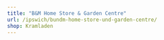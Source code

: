 ```yaml
---
title: "B&M Home Store & Garden Centre"
url: /ipswich/bundm-home-store-und-garden-centre/
shop: Kramladen
---
```

